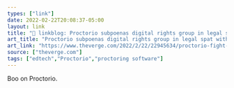 ```yaml
---
types: ["link"]
date: 2022-02-22T20:08:37-05:00
layout: link
title: "🔗 linkblog: Proctorio subpoenas digital rights group in legal spat with student - The Verge'"
art_title: "Proctorio subpoenas digital rights group in legal spat with student - The Verge"
art_link: "https://www.theverge.com/2022/2/22/22945634/proctorio-fight-for-the-future-twitter-copyright-lawsuit-subpoena-remote-proctoring"
source: ["theverge.com"]
tags: ["edtech","Proctorio","proctoring software"]
---
```

Boo on Proctorio.
